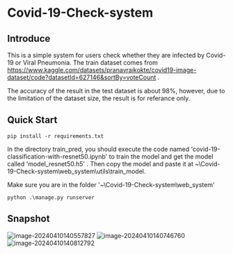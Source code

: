 # Covid-19-Check-system

## Introduce
This is a simple system for users check whether they are infected by Covid-19 or Viral Pneumonia. The train dataset comes from https://www.kaggle.com/datasets/pranavraikokte/covid19-image-dataset/code?datasetId=627146&sortBy=voteCount .

The accuracy of the result in the test dataset is about 98%, however, due to the limitation of the dataset size, the result is for referance only.

## Quick Start

```
pip install -r requirements.txt
```

In the directory train_pred, you should execute the code named 'covid-19-classification-with-resnet50.ipynb' to train the model and get the model called 'model_resnet50.h5' . Then copy the model and paste it at ~\Covid-19-Check-system\web_system\utils\train_model.

Make sure you are in the folder '~\Covid-19-Check-system\web_system'

~~~
python .\manage.py runserver
~~~

## Snapshot
![image-20240410140557827](https://github.com/Wolfloo/Covid-19-Check-system/assets/78725495/7620bf58-5853-495e-8527-901b5eac9212)
![image-20240410140746760](https://github.com/Wolfloo/Covid-19-Check-system/assets/78725495/f57df133-52a7-4ae7-9d8f-30c70c586653)
![image-20240410140812792](https://github.com/Wolfloo/Covid-19-Check-system/assets/78725495/0f824555-3ace-48dd-a15b-64663a1e86c0)














&nbsp;&nbsp; 
